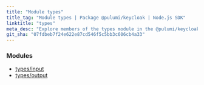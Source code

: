```yaml
---
title: "Module types"
title_tag: "Module types | Package @pulumi/keycloak | Node.js SDK"
linktitle: "types"
meta_desc: "Explore members of the types module in the @pulumi/keycloak package."
git_sha: "07fdbeb7f24e622e87cd546f5c5bb3c606cb4a33"
---
```


<!-- WARNING: this page was generated by a tool. Do not edit it by hand. -->
<!-- To change it, please see https://github.com/pulumi/docs/tree/master/tools/tscdocgen. -->


<h3>Modules</h3>
<ul class="api">
    <li><a href="input/"><span class="symbol module"></span>types/input</a></li>
    <li><a href="output/"><span class="symbol module"></span>types/output</a></li>
</ul>








